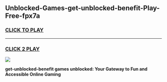 
## Unblocked-Games-get-unblocked-benefit-Play-Free-fpx7a
<h3>
<a href="https://premium76.site?title=get-unblocked-benefit&ref=21A">CLICK TO PLAY</a></h3>
<hr>

<h3>
<a href="https://premium76.site?title=get-unblocked-benefit&ref=21A">CLICK 2 PLAY</a>
  
</h3>

<a href="https://premium76.site?title=get-unblocked-benefit&ref=21A"><img src="https://clearcache.store/games.png"></a>


**get-unblocked-benefit games unblocked: Your Gateway to Fun and Accessible Online Gaming**
